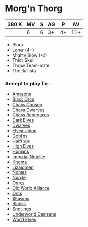 # Morg'n Thorg
| 380 K  | MV | S | AG | P | AV |
| --- | --- | --- | --- | --- | --- |
| | 6 | 6 | 3+ | 4+ | 11+ |

* Block
* Loner (4+)
* Mighty Blow (+2)
* Thick Skull
* Throw Team-mate
* The Ballista

### Accept to play for...
* [Amazons](../teams/Amazons.md)
* [Black Orcs](../teams/Black_Orcs.md)
* [Chaos Chosen](../teams/Chaos_Chosen.md)
* [Chaos Dwarves](../teams/Chaos_Dwarves.md)
* [Chaos Renegades](../teams/Chaos_Renegades.md)
* [Dark Elves](../teams/Dark_Elves.md)
* [Dwarves](../teams/Dwarves.md)
* [Elven Union](../teams/Elven_Union.md)
* [Goblins](../teams/Goblins.md)
* [Halflings](../teams/Halflings.md)
* [High Elves](../teams/High_Elves.md)
* [Humans](../teams/Humans.md)
* [Imperial Nobility](../teams/Imperial_Nobility.md)
* [Khorne](../teams/Khorne.md)
* [Lizardmen](../teams/Lizardmen.md)
* [Norses](../teams/Norses.md)
* [Nurgle](../teams/Nurgle.md)
* [Ogres](../teams/Ogres.md)
* [Old World Alliance](../teams/Old_World_Alliance.md)
* [Orcs](../teams/Orcs.md)
* [Skavens](../teams/Skavens.md)
* [Slanns](../teams/Slanns.md)
* [Snotlings](../teams/Snotlings.md)
* [Underworld Denizens](../teams/Underworld_Denizens.md)
* [Wood Elves](../teams/Wood_Elves.md)

